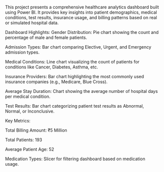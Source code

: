 This project presents a comprehensive healthcare analytics dashboard built using Power BI. It provides key insights into patient demographics, medical conditions, test results, insurance usage, and billing patterns based on real or simulated hospital data.

Dashboard Highlights:
Gender Distribution: Pie chart showing the count and percentage of male and female patients.

Admission Types: Bar chart comparing Elective, Urgent, and Emergency admission types.

Medical Conditions: Line chart visualizing the count of patients for conditions like Cancer, Diabetes, Asthma, etc.

Insurance Providers: Bar chart highlighting the most commonly used insurance companies (e.g., Medicare, Blue Cross).

Average Stay Duration: Chart showing the average number of hospital days per medical condition.

Test Results: Bar chart categorizing patient test results as Abnormal, Normal, or Inconclusive.

Key Metrics:

Total Billing Amount: ₹5 Million

Total Patients: 193

Average Patient Age: 52

Medication Types: Slicer for filtering dashboard based on medication usage.
